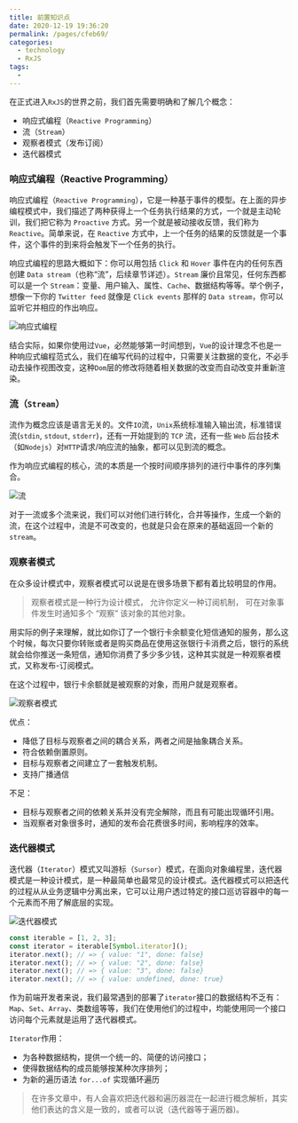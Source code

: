 ```yaml
---
title: 前置知识点
date: 2020-12-19 19:36:20
permalink: /pages/cfeb69/
categories:
  - technology
  - RxJS
tags:
  - 
---
```

在正式进入`RxJS`的世界之前，我们首先需要明确和了解几个概念：

- 响应式编程（`Reactive Programming`）
- 流（`Stream`）
- 观察者模式（发布订阅）
- 迭代器模式

### 响应式编程（Reactive Programming）

响应式编程（`Reactive Programming`），它是一种基于事件的模型。在上面的异步编程模式中，我们描述了两种获得上一个任务执行结果的方式，一个就是主动轮训，我们把它称为 `Proactive` 方式。另一个就是被动接收反馈，我们称为 `Reactive`。简单来说，在 `Reactive` 方式中，上一个任务的结果的反馈就是一个事件，这个事件的到来将会触发下一个任务的执行。

响应式编程的思路大概如下：你可以用包括 `Click` 和 `Hover` 事件在内的任何东西创建 `Data stream`（也称“流”，后续章节详述）。`Stream` 廉价且常见，任何东西都可以是一个 `Stream`：变量、用户输入、属性、`Cache`、数据结构等等。举个例子，想像一下你的 `Twitter feed` 就像是 `Click events` 那样的 `Data stream`，你可以监听它并相应的作出响应。

![响应式编程](https://s3.ax1x.com/2020/12/19/rNx0De.png)

结合实际，如果你使用过`Vue`，必然能够第一时间想到，`Vue`的设计理念不也是一种响应式编程范式么，我们在编写代码的过程中，只需要关注数据的变化，不必手动去操作视图改变，这种`Dom`层的修改将随着相关数据的改变而自动改变并重新渲染。

### 流（`Stream`）

流作为概念应该是语言无关的。文件`IO`流，`Unix`系统标准输入输出流，标准错误流(`stdin`, `stdout`, `stderr`)，还有一开始提到的 `TCP` 流，还有一些 `Web` 后台技术（如`Nodejs`）对`HTTP`请求/响应流的抽象，都可以见到流的概念。

作为响应式编程的核心，流的本质是一个按时间顺序排列的进行中事件的序列集合。

![流](https://hijiangtao.github.io/assets/in-post/2020-01-13-Introduction-of-RxJS-Stream-Multiple-Click-Event-Example.png)

对于一流或多个流来说，我们可以对他们进行转化，合并等操作，生成一个新的流，在这个过程中，流是不可改变的，也就是只会在原来的基础返回一个新的`stream`。


### 观察者模式

在众多设计模式中，观察者模式可以说是在很多场景下都有着比较明显的作用。

> 观察者模式是一种行为设计模式， 允许你定义一种订阅机制， 可在对象事件发生时通知多个 “观察” 该对象的其他对象。

用实际的例子来理解，就比如你订了一个银行卡余额变化短信通知的服务，那么这个时候，每次只要你转账或者是购买商品在使用这张银行卡消费之后，银行的系统就会给你推送一条短信，通知你消费了多少多少钱，这种其实就是一种观察者模式，又称发布-订阅模式。

在这个过程中，银行卡余额就是被观察的对象，而用户就是观察者。

![观察者模式](https://s3.ax1x.com/2020/12/19/rUpS91.png)


优点：
- 降低了目标与观察者之间的耦合关系，两者之间是抽象耦合关系。
- 符合依赖倒置原则。
- 目标与观察者之间建立了一套触发机制。
- 支持广播通信

不足：
- 目标与观察者之间的依赖关系并没有完全解除，而且有可能出现循环引用。
- 当观察者对象很多时，通知的发布会花费很多时间，影响程序的效率。

### 迭代器模式

迭代器（`Iterator`）模式又叫游标（`Sursor`）模式，在面向对象编程里，迭代器模式是一种设计模式，是一种最简单也最常见的设计模式。迭代器模式可以把迭代的过程从从业务逻辑中分离出来，它可以让用户透过特定的接口巡访容器中的每一个元素而不用了解底层的实现。

![迭代器模式](https://s3.ax1x.com/2020/12/19/rU9XWR.png)

```js
const iterable = [1, 2, 3];
const iterator = iterable[Symbol.iterator]();
iterator.next(); // => { value: "1", done: false}
iterator.next(); // => { value: "2", done: false}
iterator.next(); // => { value: "3", done: false}
iterator.next(); // => { value: undefined, done: true}
```

作为前端开发者来说，我们最常遇到的部署了`iterator`接口的数据结构不乏有：`Map`、`Set`、`Array`、类数组等等，我们在使用他们的过程中，均能使用同一个接口访问每个元素就是运用了迭代器模式。

`Iterator`作用：

- 为各种数据结构，提供一个统一的、简便的访问接口；
- 使得数据结构的成员能够按某种次序排列；
- 为新的遍历语法 `for...of` 实现循环遍历

> 在许多文章中，有人会喜欢把迭代器和遍历器混在一起进行概念解析，其实他们表达的含义是一致的，或者可以说（迭代器等于遍历器)。